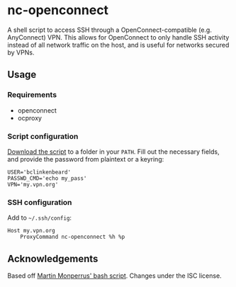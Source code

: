 # nc-openconnect
A shell script to access SSH through a OpenConnect-compatible (e.g. AnyConnect) VPN. This allows for OpenConnect to only handle SSH activity instead of all network traffic on the host, and is useful for networks secured by VPNs.

## Usage
### Requirements
- openconnect
- ocproxy

### Script configuration
[Download the script](https://raw.githubusercontent.com/brianclinkenbeard/nc-openconnect/master/nc-openconnect) to a folder in your `PATH`. Fill out the necessary fields, and provide the password from plaintext or a keyring:
```
USER='bclinkenbeard'
PASSWD_CMD='echo my_pass'
VPN='my.vpn.org'
```

### SSH configuration
Add to `~/.ssh/config`:
```
Host my.vpn.org
	ProxyCommand nc-openconnect %h %p
```

## Acknowledgements
Based off [Martin Monperrus' bash script](https://www.monperrus.net/martin/ssh-over-vpn-with-openconnect). Changes under the ISC license.
